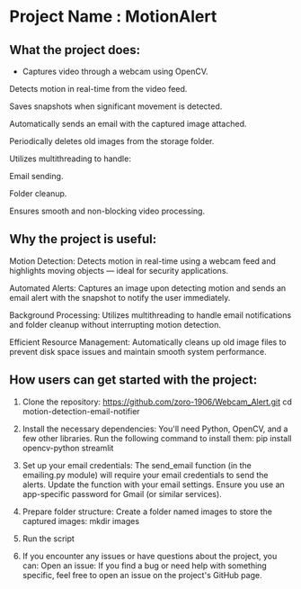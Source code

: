 # Project Name : MotionAlert

## What the project does:
- Captures video through a webcam using OpenCV.

Detects motion in real-time from the video feed.

Saves snapshots when significant movement is detected.

Automatically sends an email with the captured image attached.

Periodically deletes old images from the storage folder.

Utilizes multithreading to handle:

Email sending.

Folder cleanup.

Ensures smooth and non-blocking video processing.

## Why the project is useful:
Motion Detection: Detects motion in real-time using a webcam feed and highlights moving objects — ideal for security applications.

Automated Alerts: Captures an image upon detecting motion and sends an email alert with the snapshot to notify the user immediately.

Background Processing: Utilizes multithreading to handle email notifications and folder cleanup without interrupting motion detection.

Efficient Resource Management: Automatically cleans up old image files to prevent disk space issues and maintain smooth system performance.

## How users can get started with the project:
1. Clone the repository:
https://github.com/zoro-1906/Webcam_Alert.git
cd motion-detection-email-notifier

3. Install the necessary dependencies:
You'll need Python, OpenCV, and a few other libraries. Run the following command to install them:
pip install opencv-python streamlit

3. Set up your email credentials:
The send_email function (in the emailing.py module) will require your email credentials to send the alerts. Update the function with your email settings. Ensure you use an app-specific password for Gmail (or similar services).

4. Prepare folder structure:
Create a folder named images to store the captured images:
mkdir images

5. Run the script

6. If you encounter any issues or have questions about the project, you can:
Open an issue: If you find a bug or need help with something specific, feel free to open an issue on the project's GitHub page.
